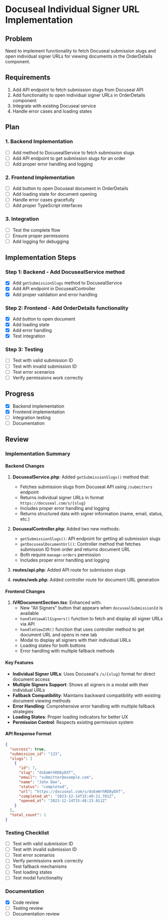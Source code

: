 # Docuseal Individual Signer URL Implementation

## Problem
Need to implement functionality to fetch Docuseal submission slugs and open individual signer URLs for viewing documents in the OrderDetails component.

## Requirements
1. Add API endpoint to fetch submission slugs from Docuseal API
2. Add functionality to open individual signer URLs in OrderDetails component
3. Integrate with existing Docuseal service
4. Handle error cases and loading states

## Plan

### 1. Backend Implementation
- [ ] Add method to DocusealService to fetch submission slugs
- [ ] Add API endpoint to get submission slugs for an order
- [ ] Add proper error handling and logging

### 2. Frontend Implementation  
- [ ] Add button to open Docuseal document in OrderDetails
- [ ] Add loading state for document opening
- [ ] Handle error cases gracefully
- [ ] Add proper TypeScript interfaces

### 3. Integration
- [ ] Test the complete flow
- [ ] Ensure proper permissions
- [ ] Add logging for debugging

## Implementation Steps

### Step 1: Backend - Add DocusealService method
- [x] Add `getSubmissionSlugs` method to DocusealService
- [x] Add API endpoint in DocusealController
- [x] Add proper validation and error handling

### Step 2: Frontend - Add OrderDetails functionality
- [x] Add button to open document
- [x] Add loading state
- [x] Add error handling
- [x] Test integration

### Step 3: Testing
- [ ] Test with valid submission ID
- [ ] Test with invalid submission ID
- [ ] Test error scenarios
- [ ] Verify permissions work correctly

## Progress
- [x] Backend implementation
- [x] Frontend implementation  
- [ ] Integration testing
- [ ] Documentation

## Review

### Implementation Summary

#### Backend Changes
1. **DocusealService.php**: Added `getSubmissionSlugs()` method that:
   - Fetches submission slugs from Docuseal API using `/submitters` endpoint
   - Returns individual signer URLs in format `https://docuseal.com/s/{slug}`
   - Includes proper error handling and logging
   - Returns structured data with signer information (name, email, status, etc.)

2. **DocusealController.php**: Added two new methods:
   - `getSubmissionSlugs()`: API endpoint for getting all submission slugs
   - `getDocusealDocumentUrl()`: Controller method that fetches submission ID from order and returns document URL
   - Both require `manage-orders` permission
   - Includes proper error handling and logging

3. **routes/api.php**: Added API route for submission slugs
4. **routes/web.php**: Added controller route for document URL generation

#### Frontend Changes
1. **IVRDocumentSection.tsx**: Enhanced with:
   - New "All Signers" button that appears when `docusealSubmissionId` is available
   - `handleViewAllSigners()` function to fetch and display all signer URLs via API
   - `handleViewIVR()` function that uses controller method to get document URL and opens in new tab
   - Modal to display all signers with their individual URLs
   - Loading states for both buttons
   - Error handling with multiple fallback methods

#### Key Features
- **Individual Signer URLs**: Uses Docuseal's `/s/{slug}` format for direct document access
- **Multiple Signers Support**: Shows all signers in a modal with their individual URLs
- **Fallback Compatibility**: Maintains backward compatibility with existing document viewing methods
- **Error Handling**: Comprehensive error handling with multiple fallback strategies
- **Loading States**: Proper loading indicators for better UX
- **Permission Control**: Respects existing permission system

#### API Response Format
```json
{
  "success": true,
  "submission_id": "123",
  "slugs": [
    {
      "id": 7,
      "slug": "dsEeWrhRD8yDXT",
      "email": "submitter@example.com",
      "name": "John Doe",
      "status": "completed",
      "url": "https://docuseal.com/s/dsEeWrhRD8yDXT",
      "completed_at": "2023-12-14T15:49:21.701Z",
      "opened_at": "2023-12-14T15:48:23.011Z"
    }
  ],
  "total_count": 1
}
```

### Testing Checklist
- [ ] Test with valid submission ID
- [ ] Test with invalid submission ID
- [ ] Test error scenarios
- [ ] Verify permissions work correctly
- [ ] Test fallback mechanisms
- [ ] Test loading states
- [ ] Test modal functionality

### Documentation
- [x] Code review
- [ ] Testing review
- [ ] Documentation review 
